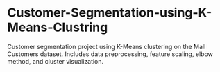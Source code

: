# Customer-Segmentation-using-K-Means-Clustring
Customer segmentation project using K-Means clustering on the Mall Customers dataset. Includes data preprocessing, feature scaling, elbow method, and cluster visualization.

